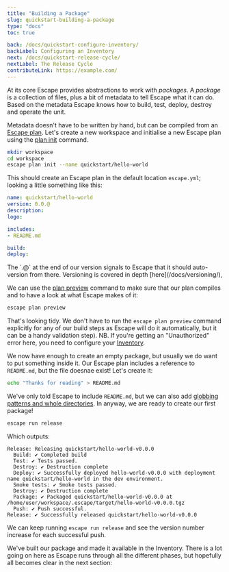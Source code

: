 ```yaml
---
title: "Building a Package"
slug: quickstart-building-a-package
type: "docs"
toc: true

back: /docs/quickstart-configure-inventory/
backLabel: Configuring an Inventory
next: /docs/quickstart-release-cycle/
nextLabel: The Release Cycle
contributeLink: https://example.com/
---
```


At its core Escape provides abstractions to work with _packages_. A _package_
is a collection of files, plus a bit of metadata to tell Escape what it can do.
Based on the metadata Escape knows how to build, test, deploy, destroy and
operate the unit.

Metadata doesn't have to be written by hand, but can be compiled from an
[Escape plan](/docs/escape-plan/).  Let's create a new workspace and initialise
a new Escape plan using the [plan init](/docs/escape_plan_init/) command.

```bash
mkdir workspace
cd workspace
escape plan init --name quickstart/hello-world
```

This should create an Escape plan in the default location `escape.yml`; looking
a little something like this:

```yaml
name: quickstart/hello-world
version: 0.0.@
description: 
logo: 

includes:
- README.md

build: 
deploy:
```

<div class='docling'>
The `.@` at the end of our version signals to Escape that it should
auto-version from there. Versioning is covered in depth
[here](/docs/versioning/), 
</div>

We can use the [plan preview](/docs/escape_plan_preview/) command to make sure 
that our plan compiles and to have a look at what Escape makes of it:


```bash
escape plan preview
```

That's looking tidy. We don't have to run the `escape plan preview` command
explicitly for any of our build steps as Escape will do it automatically, but
it can be a handy validation step). NB. If you're getting an "Unauthorized"
error here, you need to configure your
[Inventory](/docs/quickstart-configure-inventory/).

We now have enough to create an empty package, but usually we do want to put
something inside it. Our Escape plan includes a reference to `README.md`, but
the file doesnae exist! Let's create it:

```bash
echo "Thanks for reading" > README.md
```

We've only told Escape to include `README.md`, but we can also add [globbing
patterns and whole directories](/docs/escape-plan/#includes).  In anyway, we
are ready to create our first package!

```bash
escape run release
```

Which outputs:

```
Release: Releasing quickstart/hello-world-v0.0.0
  Build: ✔️ Completed build
  Test: ✔️ Tests passed.
  Destroy: ✔️ Destruction complete
  Deploy: ✔️ Successfully deployed hello-world-v0.0.0 with deployment name quickstart/hello-world in the dev environment.
  Smoke tests: ✔️ Smoke tests passed.
  Destroy: ✔️ Destruction complete
  Package: ✔️ Packaged quickstart/hello-world-v0.0.0 at /home/user/workspace/.escape/target/hello-world-v0.0.0.tgz
  Push: ✔️ Push successful.
Release: ✔️ Successfully released quickstart/hello-world-v0.0.0
```

We can keep running `escape run release` and see the version number increase
for each successful push.

We've built our package and made it available in the Inventory.  There
is a lot going on here as Escape runs through all the different phases, but
hopefully all becomes clear in the next section:

